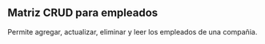 ## Matriz CRUD para empleados 

Permite agregar, actualizar, eliminar y leer los empleados de una compañia.
